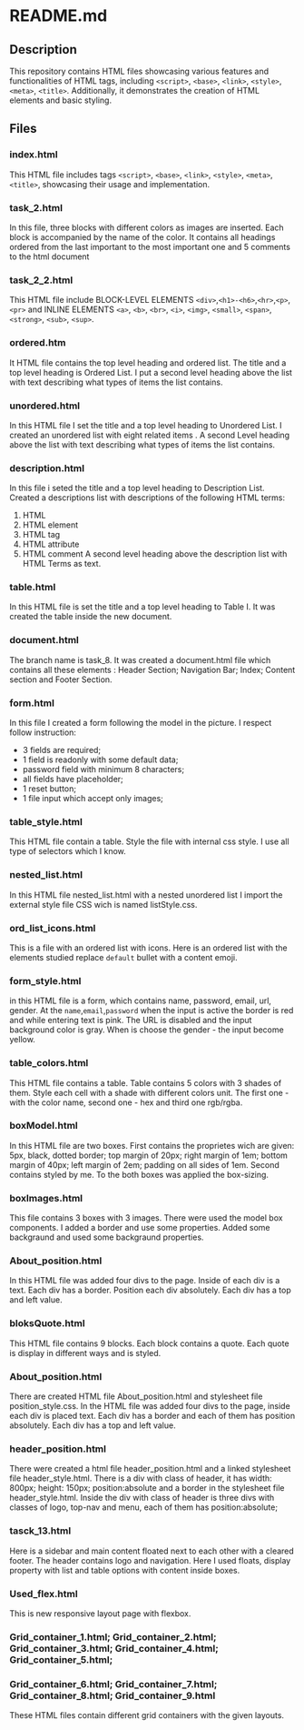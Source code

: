 # README.md

## Description

This repository contains HTML files showcasing various features and functionalities of HTML tags,
including `<script>`, `<base>`, `<link>`, `<style>`, `<meta>`, `<title>`. Additionally, it demonstrates the creation of
HTML elements and basic styling.

## Files

### index.html

This HTML file includes tags `<script>`, `<base>`, `<link>`, `<style>`, `<meta>`, `<title>`, showcasing their usage and
implementation.

### task_2.html

In this file, three blocks with different colors as images are inserted. Each block is accompanied by the name of the
color. It contains all headings ordered from the last important to the most important one and 5 comments to the html
document

### task_2_2.html

This HTML file include BLOCK-LEVEL ELEMENTS `<div>`,`<h1>-<h6>`,`<hr>`,`<p>`,`<pr>` and INLINE
ELEMENTS `<a>`, `<b>`, `<br>`, `<i>`, `<img>`, `<small>`, `<span>`, `<strong>`, `<sub>`, `<sup>`.

### ordered.htm

It HTML file contains the top level heading and ordered list. The title and a top level heading is Ordered List. I put a
second level heading above the list with text describing what types of items the list contains.

### unordered.html

In this HTML file I set the title and a top level heading to Unordered List. I created an unordered list with eight
related items . A second Level heading above the list with text describing what types of items the list contains.

### description.html

In this file i seted the title and a top level heading to Description List. Created a descriptions list with
descriptions of the following HTML terms:

1) HTML
2) HTML element
3) HTML tag
4) HTML attribute
5) HTML comment
   A second level heading above the description list with HTML Terms as text.

### table.html

In this HTML file is set the title and a top level heading to Table I. It was created the table inside the new document.

### document.html

The branch name is task_8. It was created a document.html file which contains all these elements : Header Section;
Navigation Bar; Index; Content section and Footer Section.

### form.html

In this file I created a form following the model in the picture. I respect follow instruction:

- 3 fields are required;
- 1 field is readonly with some default data;
- password field with minimum 8 characters;
- all fields have placeholder;
- 1 reset button;
- 1 file input which accept only images;

### table_style.html

This HTML file contain a table. Style the file with internal css style. I use all type of selectors which I know.

### nested_list.html

In this HTML file nested_list.html with a nested unordered list I import the external style file CSS wich is named
listStyle.css.

### ord_list_icons.html

This is a file with an ordered list with icons. Here is an ordered list with the elements studied replace `default`
bullet with a content emoji.

### form_style.html

in this HTML file is a form, which contains name, password, email, url, gender. At the `name`,`email`,`password` when
the input is active the border is red and while entering text is pink. The URL is disabled and the input background
color is gray. When is choose the gender - the input become yellow.

### table_colors.html

This HTML file contains a table. Table contains 5 colors with 3 shades of them. Style each cell with a shade with
different colors unit. The first one - with the color name, second one - hex and third one rgb/rgba.

### boxModel.html

In this HTML file are two boxes. First contains the proprietes wich are given: 5px, black, dotted border; top margin of
20px; right margin of 1em; bottom margin of 40px; left margin of 2em; padding on all sides of 1em. Second contains
styled by me. To the both boxes was applied the box-sizing.

### boxImages.html

This file contains 3 boxes with 3 images. There were used the model box components. I added a border and use some
properties. Added some backgraund and used some backgraund properties.

### About_position.html

In this HTML file was added four divs to the page. Inside of each div is a text. Each div has a border. Position each
div absolutely. Each div has a top and left value.

### bloksQuote.html

This HTML file contains 9 blocks. Each block contains a quote. Each quote is display in different ways and is styled.

### About_position.html

There are created HTML file About_position.html and stylesheet file position_style.css. In the HTML file was added four
divs to the page, inside each div is placed text. Each div has a border and each of them has position absolutely.
Each div has a top and left value.

### header_position.html

There were created a html file header_position.html and a linked stylesheet file header_style.html. There is a div with
class of header, it has width: 800px; height: 150px; position:absolute and a border in the stylesheet file
header_style.html. Inside the div with class of header is three divs with classes of logo, top-nav and menu, each of
them has position:absolute;

### tasck_13.html

Here is a sidebar and main content floated next to each other with a cleared footer. The header contains logo and
navigation. Here I used floats, display property with list and table options with content inside boxes.

### Used_flex.html

This is new responsive layout page with flexbox.

### Grid_container_1.html; Grid_container_2.html; Grid_container_3.html; Grid_container_4.html; Grid_container_5.html;
### Grid_container_6.html; Grid_container_7.html; Grid_container_8.html; Grid_container_9.html

These HTML files contain different grid containers with the given layouts.